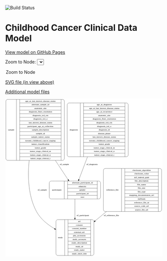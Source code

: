 <link rel='stylesheet' href="assets/style.css">
<link rel='stylesheet' href="https://unpkg.com/leaflet@1.5.1/dist/leaflet.css" integrity="sha512-xwE/Az9zrjBIphAcBb3F6JVqxf46+CDLwfLMHloNu6KEQCAWi6HcDUbeOfBIptF7tcCzusKFjFw2yuvEpDL9wQ==" crossorigin="">
<script type="text/javascript" src="https://code.jquery.com/jquery-3.2.1.min.js"></script>
<script type="text/javascript"  src="https://unpkg.com/leaflet@1.5.1/dist/leaflet.js"></script>
<script type="text/javascript" src="assets/actions.js"></script>

![Build Status](https://github.com/CBIIT/c3d-model/actions/workflows/model-test-and-deploy.yml/badge.svg)

# Childhood Cancer Clinical Data Model

[View model on GitHub Pages](https://cbiit.github.io/c3d-model/)


Zoom to Node: <select id="node_select">
  <option value="">Zoom to Node</option>
</select>
<div id="model"></div>

<p>
<a href="./model-desc/c3d-model.svg">SVG file (in view above)</a>
<p>
<a href="./model-desc">Additional model files</a>
<div id='graph' style='display:off;'>
<svg width="1006pt" height="1010pt"
 viewBox="0.00 0.00 1006.00 1010.00" xmlns="http://www.w3.org/2000/svg" xmlns:xlink="http://www.w3.org/1999/xlink">
<g id="graph0" class="graph" transform="scale(1 1) rotate(0) translate(4 1006)">
<title>Perl</title>
<polygon fill="#ffffff" stroke="transparent" points="-4,4 -4,-1006 1002,-1006 1002,4 -4,4"/>
<!-- participant -->
<g id="node1" class="node">
<title>participant</title>
<path fill="none" stroke="#000000" d="M290.5,-363C290.5,-363 594.5,-363 594.5,-363 600.5,-363 606.5,-369 606.5,-375 606.5,-375 606.5,-466 606.5,-466 606.5,-472 600.5,-478 594.5,-478 594.5,-478 290.5,-478 290.5,-478 284.5,-478 278.5,-472 278.5,-466 278.5,-466 278.5,-375 278.5,-375 278.5,-369 284.5,-363 290.5,-363"/>
<text text-anchor="middle" x="326.5" y="-416.8" font-family="Times,serif" font-size="14.00" fill="#000000">participant</text>
<polyline fill="none" stroke="#000000" points="374.5,-363 374.5,-478 "/>
<text text-anchor="middle" x="385" y="-416.8" font-family="Times,serif" font-size="14.00" fill="#000000"> </text>
<polyline fill="none" stroke="#000000" points="395.5,-363 395.5,-478 "/>
<text text-anchor="middle" x="490.5" y="-462.8" font-family="Times,serif" font-size="14.00" fill="#000000">alternate_participant_id</text>
<polyline fill="none" stroke="#000000" points="395.5,-455 585.5,-455 "/>
<text text-anchor="middle" x="490.5" y="-439.8" font-family="Times,serif" font-size="14.00" fill="#000000">ethnicity</text>
<polyline fill="none" stroke="#000000" points="395.5,-432 585.5,-432 "/>
<text text-anchor="middle" x="490.5" y="-416.8" font-family="Times,serif" font-size="14.00" fill="#000000">gender</text>
<polyline fill="none" stroke="#000000" points="395.5,-409 585.5,-409 "/>
<text text-anchor="middle" x="490.5" y="-393.8" font-family="Times,serif" font-size="14.00" fill="#000000">participant_id</text>
<polyline fill="none" stroke="#000000" points="395.5,-386 585.5,-386 "/>
<text text-anchor="middle" x="490.5" y="-370.8" font-family="Times,serif" font-size="14.00" fill="#000000">race</text>
<polyline fill="none" stroke="#000000" points="585.5,-363 585.5,-478 "/>
<text text-anchor="middle" x="596" y="-416.8" font-family="Times,serif" font-size="14.00" fill="#000000"> </text>
</g>
<!-- study -->
<g id="node3" class="node">
<title>study</title>
<path fill="none" stroke="#000000" d="M333,-.5C333,-.5 552,-.5 552,-.5 558,-.5 564,-6.5 564,-12.5 564,-12.5 564,-218.5 564,-218.5 564,-224.5 558,-230.5 552,-230.5 552,-230.5 333,-230.5 333,-230.5 327,-230.5 321,-224.5 321,-218.5 321,-218.5 321,-12.5 321,-12.5 321,-6.5 327,-.5 333,-.5"/>
<text text-anchor="middle" x="349" y="-111.8" font-family="Times,serif" font-size="14.00" fill="#000000">study</text>
<polyline fill="none" stroke="#000000" points="377,-.5 377,-230.5 "/>
<text text-anchor="middle" x="387.5" y="-111.8" font-family="Times,serif" font-size="14.00" fill="#000000"> </text>
<polyline fill="none" stroke="#000000" points="398,-.5 398,-230.5 "/>
<text text-anchor="middle" x="470.5" y="-215.3" font-family="Times,serif" font-size="14.00" fill="#000000">acl</text>
<polyline fill="none" stroke="#000000" points="398,-207.5 543,-207.5 "/>
<text text-anchor="middle" x="470.5" y="-192.3" font-family="Times,serif" font-size="14.00" fill="#000000">consent</text>
<polyline fill="none" stroke="#000000" points="398,-184.5 543,-184.5 "/>
<text text-anchor="middle" x="470.5" y="-169.3" font-family="Times,serif" font-size="14.00" fill="#000000">consent_number</text>
<polyline fill="none" stroke="#000000" points="398,-161.5 543,-161.5 "/>
<text text-anchor="middle" x="470.5" y="-146.3" font-family="Times,serif" font-size="14.00" fill="#000000">external_url</text>
<polyline fill="none" stroke="#000000" points="398,-138.5 543,-138.5 "/>
<text text-anchor="middle" x="470.5" y="-123.3" font-family="Times,serif" font-size="14.00" fill="#000000">phs_accession</text>
<polyline fill="none" stroke="#000000" points="398,-115.5 543,-115.5 "/>
<text text-anchor="middle" x="470.5" y="-100.3" font-family="Times,serif" font-size="14.00" fill="#000000">study_acronym</text>
<polyline fill="none" stroke="#000000" points="398,-92.5 543,-92.5 "/>
<text text-anchor="middle" x="470.5" y="-77.3" font-family="Times,serif" font-size="14.00" fill="#000000">study_description</text>
<polyline fill="none" stroke="#000000" points="398,-69.5 543,-69.5 "/>
<text text-anchor="middle" x="470.5" y="-54.3" font-family="Times,serif" font-size="14.00" fill="#000000">study_id</text>
<polyline fill="none" stroke="#000000" points="398,-46.5 543,-46.5 "/>
<text text-anchor="middle" x="470.5" y="-31.3" font-family="Times,serif" font-size="14.00" fill="#000000">study_name</text>
<polyline fill="none" stroke="#000000" points="398,-23.5 543,-23.5 "/>
<text text-anchor="middle" x="470.5" y="-8.3" font-family="Times,serif" font-size="14.00" fill="#000000">study_short_title</text>
<polyline fill="none" stroke="#000000" points="543,-.5 543,-230.5 "/>
<text text-anchor="middle" x="553.5" y="-111.8" font-family="Times,serif" font-size="14.00" fill="#000000"> </text>
</g>
<!-- participant&#45;&gt;study -->
<g id="edge3" class="edge">
<title>participant&#45;&gt;study</title>
<path fill="none" stroke="#000000" d="M442.5,-362.7733C442.5,-328.3185 442.5,-283.1703 442.5,-240.8937"/>
<polygon fill="#000000" stroke="#000000" points="446.0001,-240.7883 442.5,-230.7883 439.0001,-240.7884 446.0001,-240.7883"/>
<text text-anchor="middle" x="493" y="-252.8" font-family="Times,serif" font-size="14.00" fill="#000000">of_participant</text>
</g>
<!-- sample -->
<g id="node2" class="node">
<title>sample</title>
<path fill="none" stroke="#000000" d="M12,-610.5C12,-610.5 363,-610.5 363,-610.5 369,-610.5 375,-616.5 375,-622.5 375,-622.5 375,-989.5 375,-989.5 375,-995.5 369,-1001.5 363,-1001.5 363,-1001.5 12,-1001.5 12,-1001.5 6,-1001.5 0,-995.5 0,-989.5 0,-989.5 0,-622.5 0,-622.5 0,-616.5 6,-610.5 12,-610.5"/>
<text text-anchor="middle" x="34" y="-802.3" font-family="Times,serif" font-size="14.00" fill="#000000">sample</text>
<polyline fill="none" stroke="#000000" points="68,-610.5 68,-1001.5 "/>
<text text-anchor="middle" x="78.5" y="-802.3" font-family="Times,serif" font-size="14.00" fill="#000000"> </text>
<polyline fill="none" stroke="#000000" points="89,-610.5 89,-1001.5 "/>
<text text-anchor="middle" x="221.5" y="-986.3" font-family="Times,serif" font-size="14.00" fill="#000000">age_at_last_known_disease_status</text>
<polyline fill="none" stroke="#000000" points="89,-978.5 354,-978.5 "/>
<text text-anchor="middle" x="221.5" y="-963.3" font-family="Times,serif" font-size="14.00" fill="#000000">alternate_sample_id</text>
<polyline fill="none" stroke="#000000" points="89,-955.5 354,-955.5 "/>
<text text-anchor="middle" x="221.5" y="-940.3" font-family="Times,serif" font-size="14.00" fill="#000000">anatomic_site</text>
<polyline fill="none" stroke="#000000" points="89,-932.5 354,-932.5 "/>
<text text-anchor="middle" x="221.5" y="-917.3" font-family="Times,serif" font-size="14.00" fill="#000000">diagnosis_finer_resolution</text>
<polyline fill="none" stroke="#000000" points="89,-909.5 354,-909.5 "/>
<text text-anchor="middle" x="221.5" y="-894.3" font-family="Times,serif" font-size="14.00" fill="#000000">diagnosis_icd_cm</text>
<polyline fill="none" stroke="#000000" points="89,-886.5 354,-886.5 "/>
<text text-anchor="middle" x="221.5" y="-871.3" font-family="Times,serif" font-size="14.00" fill="#000000">diagnosis_icd_o</text>
<polyline fill="none" stroke="#000000" points="89,-863.5 354,-863.5 "/>
<text text-anchor="middle" x="221.5" y="-848.3" font-family="Times,serif" font-size="14.00" fill="#000000">last_known_disease_status</text>
<polyline fill="none" stroke="#000000" points="89,-840.5 354,-840.5 "/>
<text text-anchor="middle" x="221.5" y="-825.3" font-family="Times,serif" font-size="14.00" fill="#000000">participant_age_at_collection</text>
<polyline fill="none" stroke="#000000" points="89,-817.5 354,-817.5 "/>
<text text-anchor="middle" x="221.5" y="-802.3" font-family="Times,serif" font-size="14.00" fill="#000000">sample_description</text>
<polyline fill="none" stroke="#000000" points="89,-794.5 354,-794.5 "/>
<text text-anchor="middle" x="221.5" y="-779.3" font-family="Times,serif" font-size="14.00" fill="#000000">sample_id</text>
<polyline fill="none" stroke="#000000" points="89,-771.5 354,-771.5 "/>
<text text-anchor="middle" x="221.5" y="-756.3" font-family="Times,serif" font-size="14.00" fill="#000000">sample_tumor_status</text>
<polyline fill="none" stroke="#000000" points="89,-748.5 354,-748.5 "/>
<text text-anchor="middle" x="221.5" y="-733.3" font-family="Times,serif" font-size="14.00" fill="#000000">toronto_childhood_cancer_staging</text>
<polyline fill="none" stroke="#000000" points="89,-725.5 354,-725.5 "/>
<text text-anchor="middle" x="221.5" y="-710.3" font-family="Times,serif" font-size="14.00" fill="#000000">tumor_classification</text>
<polyline fill="none" stroke="#000000" points="89,-702.5 354,-702.5 "/>
<text text-anchor="middle" x="221.5" y="-687.3" font-family="Times,serif" font-size="14.00" fill="#000000">tumor_grade</text>
<polyline fill="none" stroke="#000000" points="89,-679.5 354,-679.5 "/>
<text text-anchor="middle" x="221.5" y="-664.3" font-family="Times,serif" font-size="14.00" fill="#000000">tumor_stage_clinical_m</text>
<polyline fill="none" stroke="#000000" points="89,-656.5 354,-656.5 "/>
<text text-anchor="middle" x="221.5" y="-641.3" font-family="Times,serif" font-size="14.00" fill="#000000">tumor_stage_clinical_n</text>
<polyline fill="none" stroke="#000000" points="89,-633.5 354,-633.5 "/>
<text text-anchor="middle" x="221.5" y="-618.3" font-family="Times,serif" font-size="14.00" fill="#000000">tumor_stage_clinical_t</text>
<polyline fill="none" stroke="#000000" points="354,-610.5 354,-1001.5 "/>
<text text-anchor="middle" x="364.5" y="-802.3" font-family="Times,serif" font-size="14.00" fill="#000000"> </text>
</g>
<!-- sample&#45;&gt;participant -->
<g id="edge2" class="edge">
<title>sample&#45;&gt;participant</title>
<path fill="none" stroke="#000000" d="M316.8676,-610.4266C346.4173,-565.7545 375.8331,-521.2846 398.7645,-486.6178"/>
<polygon fill="#000000" stroke="#000000" points="401.853,-488.2926 404.4509,-478.0212 396.0147,-484.4307 401.853,-488.2926"/>
<text text-anchor="middle" x="375" y="-580.8" font-family="Times,serif" font-size="14.00" fill="#000000">of_sample</text>
</g>
<!-- sample&#45;&gt;study -->
<g id="edge1" class="edge">
<title>sample&#45;&gt;study</title>
<path fill="none" stroke="#000000" d="M149.2839,-610.2188C138.9833,-506.7328 142.8671,-381.0004 196.5,-282 221.9479,-235.0259 267.0832,-198.8044 311.8052,-172.3253"/>
<polygon fill="#000000" stroke="#000000" points="313.8339,-175.1953 320.7382,-167.1591 310.3294,-169.1357 313.8339,-175.1953"/>
<text text-anchor="middle" x="233" y="-416.8" font-family="Times,serif" font-size="14.00" fill="#000000">of_sample</text>
</g>
<!-- diagnosis -->
<g id="node4" class="node">
<title>diagnosis</title>
<path fill="none" stroke="#000000" d="M405,-633.5C405,-633.5 772,-633.5 772,-633.5 778,-633.5 784,-639.5 784,-645.5 784,-645.5 784,-966.5 784,-966.5 784,-972.5 778,-978.5 772,-978.5 772,-978.5 405,-978.5 405,-978.5 399,-978.5 393,-972.5 393,-966.5 393,-966.5 393,-645.5 393,-645.5 393,-639.5 399,-633.5 405,-633.5"/>
<text text-anchor="middle" x="435" y="-802.3" font-family="Times,serif" font-size="14.00" fill="#000000">diagnosis</text>
<polyline fill="none" stroke="#000000" points="477,-633.5 477,-978.5 "/>
<text text-anchor="middle" x="487.5" y="-802.3" font-family="Times,serif" font-size="14.00" fill="#000000"> </text>
<polyline fill="none" stroke="#000000" points="498,-633.5 498,-978.5 "/>
<text text-anchor="middle" x="630.5" y="-963.3" font-family="Times,serif" font-size="14.00" fill="#000000">age_at_diagnosis</text>
<polyline fill="none" stroke="#000000" points="498,-955.5 763,-955.5 "/>
<text text-anchor="middle" x="630.5" y="-940.3" font-family="Times,serif" font-size="14.00" fill="#000000">age_at_last_known_disease_status</text>
<polyline fill="none" stroke="#000000" points="498,-932.5 763,-932.5 "/>
<text text-anchor="middle" x="630.5" y="-917.3" font-family="Times,serif" font-size="14.00" fill="#000000">age_at_recurrence</text>
<polyline fill="none" stroke="#000000" points="498,-909.5 763,-909.5 "/>
<text text-anchor="middle" x="630.5" y="-894.3" font-family="Times,serif" font-size="14.00" fill="#000000">anatomic_site</text>
<polyline fill="none" stroke="#000000" points="498,-886.5 763,-886.5 "/>
<text text-anchor="middle" x="630.5" y="-871.3" font-family="Times,serif" font-size="14.00" fill="#000000">diagnosis_finer_resolution</text>
<polyline fill="none" stroke="#000000" points="498,-863.5 763,-863.5 "/>
<text text-anchor="middle" x="630.5" y="-848.3" font-family="Times,serif" font-size="14.00" fill="#000000">diagnosis_icd_cm</text>
<polyline fill="none" stroke="#000000" points="498,-840.5 763,-840.5 "/>
<text text-anchor="middle" x="630.5" y="-825.3" font-family="Times,serif" font-size="14.00" fill="#000000">diagnosis_icd_o</text>
<polyline fill="none" stroke="#000000" points="498,-817.5 763,-817.5 "/>
<text text-anchor="middle" x="630.5" y="-802.3" font-family="Times,serif" font-size="14.00" fill="#000000">diagnosis_id</text>
<polyline fill="none" stroke="#000000" points="498,-794.5 763,-794.5 "/>
<text text-anchor="middle" x="630.5" y="-779.3" font-family="Times,serif" font-size="14.00" fill="#000000">disease_phase</text>
<polyline fill="none" stroke="#000000" points="498,-771.5 763,-771.5 "/>
<text text-anchor="middle" x="630.5" y="-756.3" font-family="Times,serif" font-size="14.00" fill="#000000">last_known_disease_status</text>
<polyline fill="none" stroke="#000000" points="498,-748.5 763,-748.5 "/>
<text text-anchor="middle" x="630.5" y="-733.3" font-family="Times,serif" font-size="14.00" fill="#000000">toronto_childhood_cancer_staging</text>
<polyline fill="none" stroke="#000000" points="498,-725.5 763,-725.5 "/>
<text text-anchor="middle" x="630.5" y="-710.3" font-family="Times,serif" font-size="14.00" fill="#000000">tumor_grade</text>
<polyline fill="none" stroke="#000000" points="498,-702.5 763,-702.5 "/>
<text text-anchor="middle" x="630.5" y="-687.3" font-family="Times,serif" font-size="14.00" fill="#000000">tumor_stage_clinical_m</text>
<polyline fill="none" stroke="#000000" points="498,-679.5 763,-679.5 "/>
<text text-anchor="middle" x="630.5" y="-664.3" font-family="Times,serif" font-size="14.00" fill="#000000">tumor_stage_clinical_n</text>
<polyline fill="none" stroke="#000000" points="498,-656.5 763,-656.5 "/>
<text text-anchor="middle" x="630.5" y="-641.3" font-family="Times,serif" font-size="14.00" fill="#000000">tumor_stage_clinical_t</text>
<polyline fill="none" stroke="#000000" points="763,-633.5 763,-978.5 "/>
<text text-anchor="middle" x="773.5" y="-802.3" font-family="Times,serif" font-size="14.00" fill="#000000"> </text>
</g>
<!-- diagnosis&#45;&gt;participant -->
<g id="edge4" class="edge">
<title>diagnosis&#45;&gt;participant</title>
<path fill="none" stroke="#000000" d="M523.0801,-633.2646C503.5548,-581.7099 483.2983,-528.2244 467.9793,-487.7759"/>
<polygon fill="#000000" stroke="#000000" points="471.2081,-486.419 464.3931,-478.3069 464.6619,-488.8983 471.2081,-486.419"/>
<text text-anchor="middle" x="552" y="-580.8" font-family="Times,serif" font-size="14.00" fill="#000000">of_diagnosis</text>
</g>
<!-- reference_file -->
<g id="node5" class="node">
<title>reference_file</title>
<path fill="none" stroke="#000000" d="M637,-282.5C637,-282.5 986,-282.5 986,-282.5 992,-282.5 998,-288.5 998,-294.5 998,-294.5 998,-546.5 998,-546.5 998,-552.5 992,-558.5 986,-558.5 986,-558.5 637,-558.5 637,-558.5 631,-558.5 625,-552.5 625,-546.5 625,-546.5 625,-294.5 625,-294.5 625,-288.5 631,-282.5 637,-282.5"/>
<text text-anchor="middle" x="683" y="-416.8" font-family="Times,serif" font-size="14.00" fill="#000000">reference_file</text>
<polyline fill="none" stroke="#000000" points="741,-282.5 741,-558.5 "/>
<text text-anchor="middle" x="751.5" y="-416.8" font-family="Times,serif" font-size="14.00" fill="#000000"> </text>
<polyline fill="none" stroke="#000000" points="762,-282.5 762,-558.5 "/>
<text text-anchor="middle" x="869.5" y="-543.3" font-family="Times,serif" font-size="14.00" fill="#000000">checksum_algorithm</text>
<polyline fill="none" stroke="#000000" points="762,-535.5 977,-535.5 "/>
<text text-anchor="middle" x="869.5" y="-520.3" font-family="Times,serif" font-size="14.00" fill="#000000">checksum_value</text>
<polyline fill="none" stroke="#000000" points="762,-512.5 977,-512.5 "/>
<text text-anchor="middle" x="869.5" y="-497.3" font-family="Times,serif" font-size="14.00" fill="#000000">dcf_indexd_guid</text>
<polyline fill="none" stroke="#000000" points="762,-489.5 977,-489.5 "/>
<text text-anchor="middle" x="869.5" y="-474.3" font-family="Times,serif" font-size="14.00" fill="#000000">file_description</text>
<polyline fill="none" stroke="#000000" points="762,-466.5 977,-466.5 "/>
<text text-anchor="middle" x="869.5" y="-451.3" font-family="Times,serif" font-size="14.00" fill="#000000">file_name</text>
<polyline fill="none" stroke="#000000" points="762,-443.5 977,-443.5 "/>
<text text-anchor="middle" x="869.5" y="-428.3" font-family="Times,serif" font-size="14.00" fill="#000000">file_size</text>
<polyline fill="none" stroke="#000000" points="762,-420.5 977,-420.5 "/>
<text text-anchor="middle" x="869.5" y="-405.3" font-family="Times,serif" font-size="14.00" fill="#000000">file_type</text>
<polyline fill="none" stroke="#000000" points="762,-397.5 977,-397.5 "/>
<text text-anchor="middle" x="869.5" y="-382.3" font-family="Times,serif" font-size="14.00" fill="#000000">mapping_documentaion_url</text>
<polyline fill="none" stroke="#000000" points="762,-374.5 977,-374.5 "/>
<text text-anchor="middle" x="869.5" y="-359.3" font-family="Times,serif" font-size="14.00" fill="#000000">md5sum</text>
<polyline fill="none" stroke="#000000" points="762,-351.5 977,-351.5 "/>
<text text-anchor="middle" x="869.5" y="-336.3" font-family="Times,serif" font-size="14.00" fill="#000000">reference_file_id</text>
<polyline fill="none" stroke="#000000" points="762,-328.5 977,-328.5 "/>
<text text-anchor="middle" x="869.5" y="-313.3" font-family="Times,serif" font-size="14.00" fill="#000000">source_code_url</text>
<polyline fill="none" stroke="#000000" points="762,-305.5 977,-305.5 "/>
<text text-anchor="middle" x="869.5" y="-290.3" font-family="Times,serif" font-size="14.00" fill="#000000">source_file_url</text>
<polyline fill="none" stroke="#000000" points="977,-282.5 977,-558.5 "/>
<text text-anchor="middle" x="987.5" y="-416.8" font-family="Times,serif" font-size="14.00" fill="#000000"> </text>
</g>
<!-- reference_file&#45;&gt;study -->
<g id="edge5" class="edge">
<title>reference_file&#45;&gt;study</title>
<path fill="none" stroke="#000000" d="M644.2744,-282.2783C620.0323,-262.2408 595.3889,-241.8716 572.0381,-222.5708"/>
<polygon fill="#000000" stroke="#000000" points="574.1089,-219.7416 564.1711,-216.0683 569.6492,-225.1371 574.1089,-219.7416"/>
<text text-anchor="middle" x="676" y="-252.8" font-family="Times,serif" font-size="14.00" fill="#000000">of_reference_file</text>
</g>
</g>
</svg>
</div>
